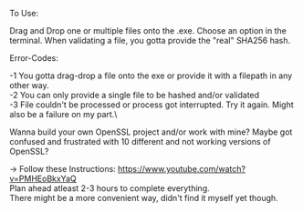 To Use:

  Drag and Drop one or multiple files onto the .exe.
  Choose an option in the terminal.
  When validating a file, you gotta provide the "real" SHA256 hash.


Error-Codes:

  -1  You gotta drag-drop a file onto the exe or provide it with a filepath in any other way.\
  -2  You can only provide a single file to be hashed and/or validated\
  -3  File couldn't be processed or process got interrupted. Try it again. Might also be a failure on my part.\


Wanna build your own OpenSSL project and/or work with mine?
Maybe got confused and frustrated with 10 different and not working versions of OpenSSL?

->  Follow these Instructions: https://www.youtube.com/watch?v=PMHEoBkxYaQ <br />
    Plan ahead atleast 2-3 hours to complete everything.\
    There might be a more convenient way, didn't find it myself yet though.
